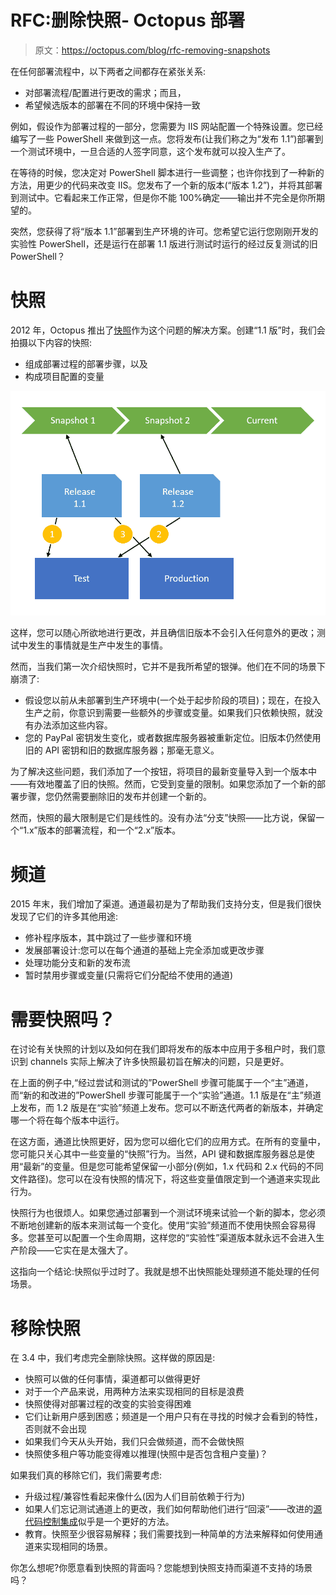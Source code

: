 # RFC:删除快照- Octopus 部署

> 原文：<https://octopus.com/blog/rfc-removing-snapshots>

在任何部署流程中，以下两者之间都存在紧张关系:

*   对部署流程/配置进行更改的需求；而且，
*   希望候选版本的部署在不同的环境中保持一致

例如，假设作为部署过程的一部分，您需要为 IIS 网站配置一个特殊设置。您已经编写了一些 PowerShell 来做到这一点。您将发布(让我们称之为“发布 1.1”)部署到一个测试环境中，一旦合适的人签字同意，这个发布就可以投入生产了。

在等待的时候，您决定对 PowerShell 脚本进行一些调整；也许你找到了一种新的方法，用更少的代码来改变 IIS。您发布了一个新的版本(“版本 1.2”)，并将其部署到测试中。它看起来工作正常，但是你不能 100%确定——输出并不完全是你所期望的。

突然，您获得了将“版本 1.1”部署到生产环境的许可。您希望它运行您刚刚开发的实验性 PowerShell，还是运行在部署 1.1 版进行测试时运行的经过反复测试的旧 PowerShell？

# 快照

2012 年，Octopus 推出了[快照](https://octopus.com/blog/releases-and-snapshots)作为这个问题的解决方案。创建“1.1 版”时，我们会拍摄以下内容的快照:

*   组成部署过程的部署步骤，以及
*   构成项目配置的变量

![Snapshots for releases](img/510bbe5cd83389c93933d117849f19c4.png)

这样，您可以随心所欲地进行更改，并且确信旧版本不会引入任何意外的更改；测试中发生的事情就是生产中发生的事情。

然而，当我们第一次介绍快照时，它并不是我所希望的银弹。他们在不同的场景下崩溃了:

*   假设您以前从未部署到生产环境中(一个处于起步阶段的项目)；现在，在投入生产之前，你意识到需要一些额外的步骤或变量。如果我们只依赖快照，就没有办法添加这些内容。
*   您的 PayPal 密钥发生变化，或者数据库服务器被重新定位。旧版本仍然使用旧的 API 密钥和旧的数据库服务器；那毫无意义。

为了解决这些问题，我们添加了一个按钮，将项目的最新变量导入到一个版本中——有效地覆盖了旧的快照。然而，它受到变量的限制。如果您添加了一个新的部署步骤，您仍然需要删除旧的发布并创建一个新的。

然而，快照的最大限制是它们是线性的。没有办法“分支”快照——比方说，保留一个“1.x”版本的部署流程，和一个“2.x”版本。

# 频道

2015 年末，我们增加了渠道。通道最初是为了帮助我们支持分支，但是我们很快发现了它们的许多其他用途:

*   修补程序版本，其中跳过了一些步骤和环境
*   发展部署设计:您可以在每个通道的基础上完全添加或更改步骤
*   处理功能分支和新的发布流
*   暂时禁用步骤或变量(只需将它们分配给不使用的通道)

# 需要快照吗？

在讨论有关快照的计划以及如何在我们即将发布的版本中应用于多租户时，我们意识到 channels 实际上解决了许多快照最初旨在解决的问题，只是更好。

在上面的例子中,“经过尝试和测试的”PowerShell 步骤可能属于一个“主”通道，而“新的和改进的”PowerShell 步骤可能属于一个“实验”通道。1.1 版是在“主”频道上发布，而 1.2 版是在“实验”频道上发布。您可以不断迭代两者的新版本，并确定哪一个将在每个版本中运行。

在这方面，通道比快照更好，因为您可以细化它们的应用方式。在所有的变量中，您可能只关心其中一些变量的“快照”行为。当然，API 键和数据库服务器总是使用“最新”的变量。但是您可能希望保留一小部分(例如，1.x 代码和 2.x 代码的不同文件路径)。您可以在没有快照的情况下，将这些变量值限定到一个通道来实现此行为。

快照行为也很烦人。如果您通过部署到一个测试环境来试验一个新的脚本，您必须不断地创建新的版本来测试每一个变化。使用“实验”频道而不使用快照会容易得多。您甚至可以配置一个生命周期，这样您的“实验性”渠道版本就永远不会进入生产阶段——它实在是太强大了。

这指向一个结论:快照似乎过时了。我就是想不出快照能处理频道不能处理的任何场景。

# 移除快照

在 3.4 中，我们考虑完全删除快照。这样做的原因是:

*   快照可以做的任何事情，渠道都可以做得更好
*   对于一个产品来说，用两种方法来实现相同的目标是浪费
*   快照使得对部署过程的改变的实验变得困难
*   它们让新用户感到困惑；频道是一个用户只有在寻找的时候才会看到的特性，否则就不会出现
*   如果我们今天从头开始，我们只会做频道，而不会做快照
*   快照使多租户等功能变得难以推理(快照中是否包含租户变量)？

如果我们真的移除它们，我们需要考虑:

*   升级过程/兼容性看起来像什么(因为人们目前依赖于行为)
*   如果人们忘记测试通道上的更改，我们如何帮助他们进行“回滚”——改进的[源代码控制集成](https://octopusdeploy.uservoice.com/forums/170787-general/suggestions/6186352-version-control-of-deployment-scripts)似乎是一个更好的方法。
*   教育。快照至少很容易解释；我们需要找到一种简单的方法来解释如何使用通道来实现相同的场景。

你怎么想呢?你愿意看到快照的背面吗？您能想到快照支持而渠道不支持的场景吗？